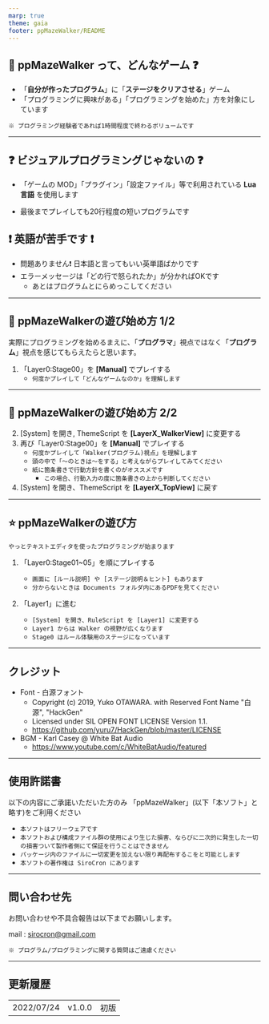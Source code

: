 ```yaml
---
marp: true
theme: gaia
footer: ppMazeWalker/README
---
```


## :space_invader: ppMazeWalker って、どんなゲーム :question:

* 「**自分が作ったプログラム**」に「**ステージをクリアさせる**」ゲーム
* 「プログラミングに興味がある」「プログラミングを始めた」方を対象にしています

`※ プログラミング経験者であれば1時間程度で終わるボリュームです`

---

## :question: ビジュアルプログラミングじゃないの :question:

* 「ゲームの MOD」「プラグイン」「設定ファイル」等で利用されている **Lua言語** を使用します

* 最後までプレイしても20行程度の短いプログラムです

## :exclamation: 英語が苦手です :exclamation:

* 問題ありません:exclamation: 日本語と言ってもいい英単語ばかりです
* エラーメッセージは「どの行で怒られたか」が分かればOKです
    * あとはプログラムとにらめっこしてください

---

## :star2: ppMazeWalkerの遊び始め方 1/2

実際にプログラミングを始めるまえに、「**プログラマ**」視点ではなく「**プログラム**」視点を感じてもらえたらと思います。

1. 「Layer0:Stage00」を **[Manual]** でプレイする
    * `何度かプレイして「どんなゲームなのか」を理解します`

---

## :star2: ppMazeWalkerの遊び始め方 2/2

2. [System] を開き, ThemeScript を **[LayerX_WalkerView]** に変更する
3. 再び「Layer0:Stage00」を **[Manual]** でプレイする
    * `何度かプレイして「Walker(プログラム)視点」を理解します`
    * `頭の中で「～のときは～をする」と考えながらプレイしてみてください`
    * `紙に箇条書きで行動方針を書くのがオススメです`
        * `この場合、行動入力の度に箇条書きの上から判断してください`
4. [System] を開き、ThemeScript を **[LayerX_TopView]** に戻す

---


## :star: ppMazeWalkerの遊び方

`やっとテキストエディタを使ったプログラミングが始まります`

1. 「Layer0:Stage01~05」を順にプレイする
    * `画面に [ルール説明] や [ステージ説明＆ヒント] もあります`
    * `分からないときは Documents フォルダ内にあるPDFを見てください`

2. 「Layer1」に進む
    * `[System] を開き、RuleScript を [Layer1] に変更する`
    * `Layer1 からは Walker の視野が広くなります`
    * `Stage0 はルール体験用のステージになっています`

---

## クレジット

* Font - 白源フォント
    * Copyright (c) 2019, Yuko OTAWARA. with Reserved Font Name "白源", "HackGen"
    * Licensed under SIL OPEN FONT LICENSE Version 1.1.
    * <https://github.com/yuru7/HackGen/blob/master/LICENSE>
* BGM - Karl Casey @ White Bat Audio
    * <https://www.youtube.com/c/WhiteBatAudio/featured>

---

## 使用許諾書

以下の内容にご承諾いただいた方のみ
「ppMazeWalker」(以下「本ソフト」と略す)をご利用ください

* `本ソフトはフリーウェアです`
* `本ソフトおよび構成ファイル群の使用により生じた損害、ならびに二次的に発生した一切の損害ついて製作者側にて保証を行うことはできません`
* `パッケージ内のファイルに一切変更を加えない限り再配布するこをと可能とします`
* `本ソフトの著作権は SiroCron にあります`

---

## 問い合わせ先

お問い合わせや不具合報告は以下までお願いします。

mail : <sirocron@gmail.com>

`※ プログラム/プログラミングに関する質問はご遠慮ください`

---

## 更新履歴

|            |        |      |
| ---------- | ------ | ---- |
| 2022/07/24 | v1.0.0 | 初版 |
